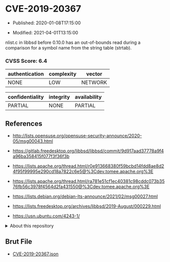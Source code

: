 # CVE-2019-20367

- Published: 2020-01-08T17:15:00

- Modified: 2021-04-01T13:15:00

nlist.c in libbsd before 0.10.0 has an out-of-bounds read during a comparison for a symbol name from the string table (strtab).

### CVSS Score: **6.4**

| authentication | complexity | vector |
| --- | --- | --- |
| NONE | LOW | NETWORK |

| confidentiality | integrity | availability |
| --- | --- | --- |
| PARTIAL | NONE | PARTIAL |

## References

* http://lists.opensuse.org/opensuse-security-announce/2020-05/msg00043.html

* https://gitlab.freedesktop.org/libbsd/libbsd/commit/9d917aad37778a9f4a96ba358415f077f3f36f3b

* https://lists.apache.org/thread.html/r0e913668380f59bcbd14fdd8ae8d24f95f99995e290cd18a7822c6e5@%3Cdev.tomee.apache.org%3E

* https://lists.apache.org/thread.html/ra781e51cf1ec40381c98cddc073b3576fb56c3978f4564d2fa431550@%3Cdev.tomee.apache.org%3E

* https://lists.debian.org/debian-lts-announce/2021/02/msg00027.html

* https://lists.freedesktop.org/archives/libbsd/2019-August/000229.html

* https://usn.ubuntu.com/4243-1/

<details>
<summary>About this repository</summary> 

  This repository is part of the project [Live Hack CVE](https://github.com/Live-Hack-CVE). Main website can be found [www.live-hack.org](https://www.live-hack.org) 
  
  Made by [Sn0wAlice](https://github.com/Sn0wAlice) for the people that care about security and need to have a feed of the latest CVEs. Hope you enjoy it, don't forget to star the repo and follow me on [Twitter](https://twitter.com/Sn0wAlice) and [Github](https://github.com/Sn0wAlice). And that is my [personnal website](https://www.alice-snow.me/)

  - [Home Page](https://github.com/Live-Hack-CVE)
  - [Framework](https://github.com/Live-Hack-CVE/cve-framework)
  - [CVE database](https://github.com/Live-Hack-CVE/full_database)
  - [Changelog](https://github.com/Live-Hack-CVE/Changelog)
</details>

## Brut File

* [CVE-2019-20367.json](https://raw.githubusercontent.com/Live-Hack-CVE/full_database/main/cves/2019/CVE-2019-20367.json)

